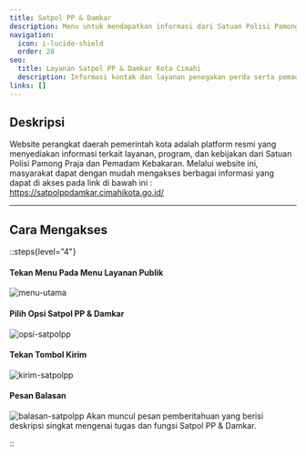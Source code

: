 ```yaml
---
title: Satpol PP & Damkar
description: Menu untuk mendapatkan informasi dari Satuan Polisi Pamong Praja (Satpol PP) dan Pemadam Kebakaran (Damkar) Kota Cimahi.
navigation:
  icon: i-lucide-shield
  order: 28
seo:
  title: Layanan Satpol PP & Damkar Kota Cimahi
  description: Informasi kontak dan layanan penegakan perda serta pemadam kebakaran Kota Cimahi melalui Wa Mantap.
links: []
---
```


## Deskripsi

Website perangkat daerah pemerintah kota adalah platform resmi yang menyediakan informasi terkait layanan, program, dan kebijakan dari Satuan Polisi Pamong Praja dan Pemadam Kebakaran. Melalui website ini, masyarakat dapat dengan mudah mengakses berbagai informasi yang dapat di akses pada link di bawah ini :
https://satpolppdamkar.cimahikota.go.id/

---

## Cara Mengakses

::steps{level="4"}

#### Tekan Menu Pada Menu Layanan Publik
![menu-utama](/layanan-publik/menu-layanan.jpg)

#### Pilih Opsi Satpol PP & Damkar
![opsi-satpolpp](/layanan-publik/satpolpp/opsi.jpeg)

#### Tekan Tombol Kirim
![kirim-satpolpp](/layanan-publik/satpolpp/kirim.jpeg)

#### Pesan Balasan
![balasan-satpolpp](/layanan-publik/satpolpp/balasan.jpeg)
Akan muncul pesan pemberitahuan yang berisi deskripsi singkat mengenai tugas dan fungsi Satpol PP & Damkar.

::